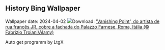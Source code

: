 ## History Bing Wallpaper
Wallpaper date: 2024-04-02
![](https://www.bing.com/th?id=OHR.PalazzoFarnese_PT-BR0676715061_UHD.jpg&w=1000)Download: ['Vanishing Point', do artista de rua francês JR, cobre a fachada do Palazzo Farnese, Roma, Itália (© Fabrizio Troiani/Alamy)](https://www.bing.com/th?id=OHR.PalazzoFarnese_PT-BR0676715061_UHD.jpg)

Auto get programm by LtgX
